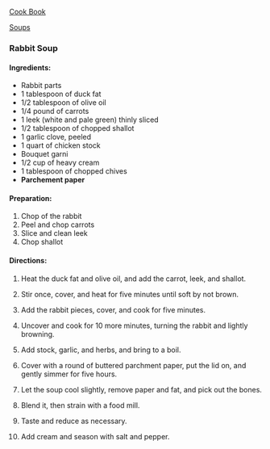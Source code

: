 [Cook Book](https://github.com/vmsmith/CookBook/blob/master/README.md)

[Soups](https://github.com/vmsmith/CookBook/blob/master/soups.md)

### Rabbit Soup  

#### Ingredients:

* Rabbit parts
* 1 tablespoon of duck fat
* 1/2 tablespoon of olive oil
* 1/4 pound of carrots
* 1 leek (white and pale green) thinly sliced
* 1/2 tablespoon of chopped shallot
* 1 garlic clove, peeled
* 1 quart of chicken stock
* Bouquet garni
* 1/2 cup of heavy cream
* 1 tablespoon of chopped chives
* **Parchement paper**

#### Preparation:

1. Chop of the rabbit
2. Peel and chop carrots
3. Slice and clean leek
4. Chop shallot

#### Directions:

1. Heat the duck fat and olive oil, and add the carrot, leek, and shallot.

2. Stir once, cover, and heat for five minutes until soft by not brown.

3. Add the rabbit pieces, cover, and cook for five minutes.

4. Uncover and cook for 10 more minutes, turning the rabbit and lightly browning.

5. Add stock, garlic, and herbs, and bring to a boil.

6. Cover with a round of buttered parchment paper, put the lid on, and gently simmer for five hours.

7. Let the soup cool slightly, remove paper and fat, and pick out the bones.

8. Blend it, then strain with a food mill.

9. Taste and reduce as necessary.

10. Add cream and season with salt and pepper.



